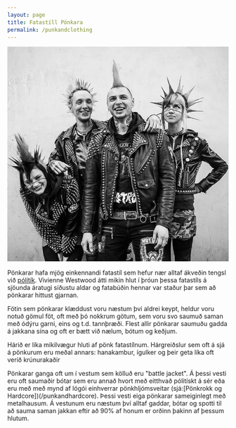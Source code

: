 ```yaml
---
layout: page
title: Fatastíll Pönkara
permalink: /punkandclothing
---
```

![Pasted image 20240531112238.png](/assets/img/Pasted%20image%2020240531112238.png)


Pönkarar hafa mjög einkennandi fatastíl sem hefur nær alltaf ákveðin tengsl við [pólítík](/punkandpolictics). Vivienne Westwood átti mikin hlut í þróun þessa fatastíls á sjöunda áratugi síðustu aldar og fatabúðin hennar var staður þar sem að pönkarar hittust gjarnan.

Fötin sem pönkarar klæddust voru næstum því aldrei keypt, heldur voru notuð gömul föt, oft með þó nokkrum götum, sem voru svo saumuð saman með ódýru garni, eins og t.d. tannþræði. Flest allir pönkarar saumuðu gadda á jakkana sína og oft er bætt við nælum, bótum og keðjum.

Hárið er líka mikilvægur hluti af pönk fatastílnum. Hárgreiðslur sem oft á sjá á pönkurum eru meðal annars: hanakambur, ígulker og þeir geta líka oft verið krúnurakaðir

Pönkarar ganga oft um í vestum sem kölluð eru "battle jacket". Á þessi vesti eru oft saumaðir bótar sem eru annað hvort með eitthvað pólitískt á sér eða eru með með mynd af lógói einhverrar pönkhljómsveitar (sjá:[Pönkrokk og Hardcore])(/punkandhardcore). Þessi vesti eiga pönkarar sameiginlegt með metalhausum. Á vestunum eru næstum því alltaf gaddar, bótar og spotti til að sauma saman jakkan eftir að 90% af honum er orðinn þakinn af þessum hlutum.
